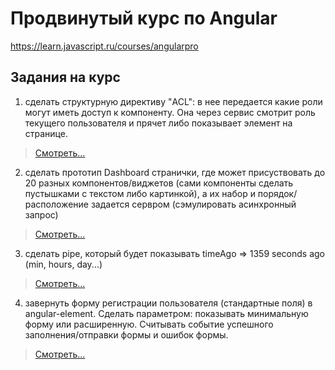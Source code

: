 # Продвинутый курс по Angular

https://learn.javascript.ru/courses/angularpro

## Задания на курс
1. сделать структурную директиву "ACL": в нее передается какие роли могут иметь доступ к компоненту. Она через сервис смотрит роль текущего пользователя и прячет либо показывает элемент на странице.

> [Смотреть...](http://ya.ru)

2. сделать прототип Dashboard странички, где может присуствовать до 20 разных компонентов/виджетов (сами компоненты сделать пустышками с текстом либо картинкой), а их набор и порядок/расположение задается сервром (сэмулировать асинхронный запрос)

> [Смотреть...](http://ya.ru)

3. сделать pipe, который будет показывать timeAgo => 1359 seconds ago (min, hours, day...)

> [Смотреть...](http://ya.ru)

4. завернуть форму регистрации пользователя (стандартные поля) в angular-element. Сделать параметром: показывать минимальную форму или расширенную. Считывать событие успешного заполнения/отправки формы и ошибок формы.

> [Смотреть...](http://ya.ru)